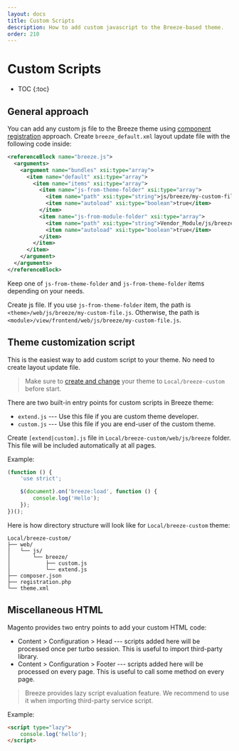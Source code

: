 ```yaml
---
layout: docs
title: Custom Scripts
description: How to add custom javascript to the Breeze-based theme.
order: 210
---
```


# Custom Scripts

* TOC
{:toc}

## General approach

You can add any custom js file to the Breeze theme using
[component registration](components#component-registration) approach.
Create `breeze_default.xml` layout update file with the following code inside:

```xml
<referenceBlock name="breeze.js">
  <arguments>
    <argument name="bundles" xsi:type="array">
      <item name="default" xsi:type="array">
        <item name="items" xsi:type="array">
          <item name="js-from-theme-folder" xsi:type="array">
            <item name="path" xsi:type="string">js/breeze/my-custom-file</item>
            <item name="autoload" xsi:type="boolean">true</item>
          </item>
          <item name="js-from-module-folder" xsi:type="array">
            <item name="path" xsi:type="string">Vendor_Module/js/breeze/my-custom-file</item>
            <item name="autoload" xsi:type="boolean">true</item>
          </item>
        </item>
      </item>
    </argument>
  </arguments>
</referenceBlock>
```

Keep one of `js-from-theme-folder` and `js-from-theme-folder` items depending on
your needs.

Create js file. If you use `js-from-theme-folder` item, the path is
`<theme>/web/js/breeze/my-custom-file.js`. Otherwise, the path is
`<module>/view/frontend/web/js/breeze/my-custom-file.js`.

## Theme customization script

This is the easiest way to add custom script to your theme. No need to create
layout update file.

> Make sure to [create and change](child-theme) your theme to `Local/breeze-custom`
> before start.

There are two built-in entry points for custom scripts in Breeze theme:

 -  `extend.js` --- Use this file if you are custom theme developer.
 -  `custom.js` --- Use this file if you are end-user of the custom theme.

Create `[extend|custom].js` file in `Local/breeze-custom/web/js/breeze` folder.
This file will be included automatically at all pages.

Example:

```js
(function () {
    'use strict';

    $(document).on('breeze:load', function () {
        console.log('Hello');
    });
})();
```

Here is how directory structure will look like for `Local/breeze-custom` theme:

```
Local/breeze-custom/
├── web/
│   └── js/
│       └── breeze/
│           ├── custom.js
│           └── extend.js
├── composer.json
├── registration.php
└── theme.xml
```

## Miscellaneous HTML

Magento provides two entry points to add your custom HTML code:

 -  Content > Configuration > Head --- scripts added here will be processed once 
    per turbo session. This is useful to import third-party library.
 -  Content > Configuration > Footer --- scripts added here will be processed on 
    every page. This is useful to call some method on every page.

> Breeze provides lazy script evaluation feature. We recommend to use it
> when importing third-party service script.

Example:

```html
<script type="lazy">
    console.log('hello');
</script>
```
